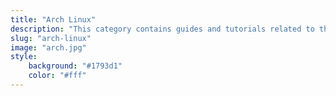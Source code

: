```yaml
---
title: "Arch Linux"
description: "This category contains guides and tutorials related to the Arch User Repository (AUR)."
slug: "arch-linux"
image: "arch.jpg"
style:
    background: "#1793d1"
    color: "#fff"
---
```



